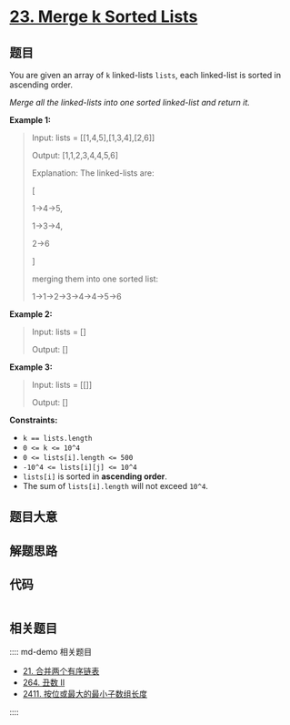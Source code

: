# [23. Merge k Sorted Lists](https://leetcode.com/problems/merge-k-sorted-lists/)

## 题目

You are given an array of `k` linked-lists `lists`, each linked-list is sorted
in ascending order.

_Merge all the linked-lists into one sorted linked-list and return it._

**Example 1:**

> Input: lists = [[1,4,5],[1,3,4],[2,6]]
>
> Output: [1,1,2,3,4,4,5,6]
>
> Explanation: The linked-lists are:
>
> [
>
> 1->4->5,
>
> 1->3->4,
>
> 2->6
>
> ]
>
> merging them into one sorted list:
>
> 1->1->2->3->4->4->5->6

**Example 2:**

> Input: lists = []
>
> Output: []

**Example 3:**

> Input: lists = [[]]
>
> Output: []

**Constraints:**

- `k == lists.length`
- `0 <= k <= 10^4`
- `0 <= lists[i].length <= 500`
- `-10^4 <= lists[i][j] <= 10^4`
- `lists[i]` is sorted in **ascending order**.
- The sum of `lists[i].length` will not exceed `10^4`.

## 题目大意

## 解题思路

## 代码

```javascript

```

## 相关题目

:::: md-demo 相关题目

- [21. 合并两个有序链表](./0021.md)
- [264. 丑数 II](https://leetcode.com/problems/ugly-number-ii)
- [2411. 按位或最大的最小子数组长度](https://leetcode.com/problems/smallest-subarrays-with-maximum-bitwise-or)

::::
